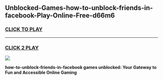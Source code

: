 
## Unblocked-Games-how-to-unblock-friends-in-facebook-Play-Online-Free-d66m6
<h3>
<a href="https://premium76.site?title=how-to-unblock-friends-in-facebook&ref=26A">CLICK TO PLAY</a></h3>
<hr>

<h3>
<a href="https://premium76.site?title=how-to-unblock-friends-in-facebook&ref=26A">CLICK 2 PLAY</a>
  
</h3>

<a href="https://premium76.site?title=how-to-unblock-friends-in-facebook&ref=26A"><img src="https://clearcache.store/games.png"></a>


**how-to-unblock-friends-in-facebook games unblocked: Your Gateway to Fun and Accessible Online Gaming**
